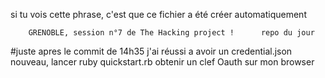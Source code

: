 si tu vois cette phrase, c'est que ce fichier a été créer automatiquement

		GRENOBLE, session n°7 de The Hacking project !		repo du jour



#juste apres le commit de 14h35
j'ai réussi a avoir un credential.json nouveau,
lancer ruby quickstart.rb
obtenir un clef Oauth sur mon browser




